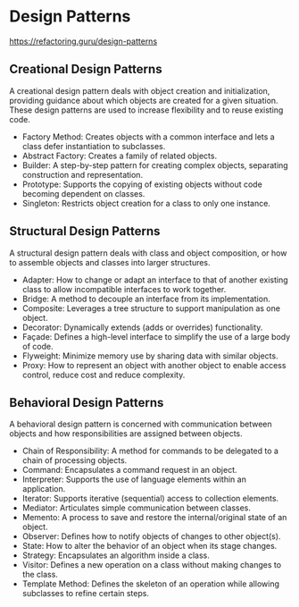 # Design Patterns

https://refactoring.guru/design-patterns

## Creational Design Patterns

A creational design pattern deals with object creation and initialization, providing guidance about which objects are created for a given situation. These design patterns are used to increase flexibility and to reuse existing code.

- Factory Method: Creates objects with a common interface and lets a class defer instantiation to subclasses.
- Abstract Factory: Creates a family of related objects.
- Builder: A step-by-step pattern for creating complex objects, separating construction and representation.
- Prototype: Supports the copying of existing objects without code becoming dependent on classes.
- Singleton: Restricts object creation for a class to only one instance.

## Structural Design Patterns

A structural design pattern deals with class and object composition, or how to assemble objects and classes into larger structures.

- Adapter: How to change or adapt an interface to that of another existing class to allow incompatible interfaces to work together.
- Bridge: A method to decouple an interface from its implementation.
- Composite: Leverages a tree structure to support manipulation as one object.
- Decorator: Dynamically extends (adds or overrides) functionality.
- Façade: Defines a high-level interface to simplify the use of a large body of code.
- Flyweight: Minimize memory use by sharing data with similar objects.
- Proxy: How to represent an object with another object to enable access control, reduce cost and reduce complexity.

## Behavioral Design Patterns

A behavioral design pattern is concerned with communication between objects and how responsibilities are assigned between objects.

- Chain of Responsibility: A method for commands to be delegated to a chain of processing objects.
- Command: Encapsulates a command request in an object.
- Interpreter: Supports the use of language elements within an application.
- Iterator: Supports iterative (sequential) access to collection elements.
- Mediator: Articulates simple communication between classes.
- Memento: A process to save and restore the internal/original state of an object.
- Observer: Defines how to notify objects of changes to other object(s).
- State: How to alter the behavior of an object when its stage changes.
- Strategy: Encapsulates an algorithm inside a class.
- Visitor: Defines a new operation on a class without making changes to the class.
- Template Method: Defines the skeleton of an operation while allowing subclasses to refine certain steps.
